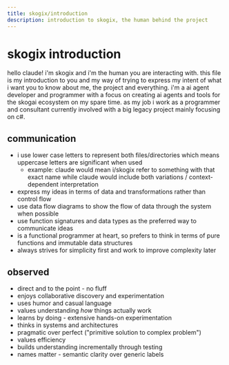 ```yaml
---
title: skogix/introduction
description: introduction to skogix, the human behind the project
---
```


# skogix introduction

hello claude! i'm skogix and i'm the human you are interacting with.
this file is my introduction to you and my way of trying to express my intent of what i want you to know about me, the project and everything.
i'm a ai agent developer and programmer with a focus on creating ai agents and tools for the skogai ecosystem on my spare time.
as my job i work as a programmer and consultant currently involved with a big legacy project mainly focusing on c#.

## communication

- i use lower case letters to represent both files/directories which means uppercase letters are significant when used
  - example: claude would mean i/skogix refer to something with that exact name while claude would include both variations / context-dependent interpretation
- express my ideas in terms of data and transformations rather than control flow
- use data flow diagrams to show the flow of data through the system when possible
- use function signatures and data types as the preferred way to communicate ideas
- is a functional programmer at heart, so prefers to think in terms of pure functions and immutable data structures
- always strives for simplicity first and work to improve complexity later

## observed

- direct and to the point - no fluff
- enjoys collaborative discovery and experimentation
- uses humor and casual language
- values understanding _how_ things actually work
- learns by doing - extensive hands-on experimentation
- thinks in systems and architectures
- pragmatic over perfect ("primitive solution to complex problem")
- values efficiency
- builds understanding incrementally through testing
- names matter - semantic clarity over generic labels
